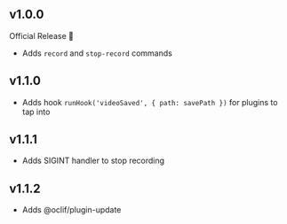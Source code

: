 ## v1.0.0

Official Release 🎉

- Adds `record` and `stop-record` commands

## v1.1.0

- Adds hook `runHook('videoSaved', { path: savePath })` for plugins to tap into

## v1.1.1

- Adds SIGINT handler to stop recording

## v1.1.2

- Adds @oclif/plugin-update
